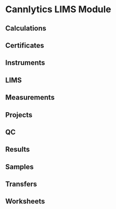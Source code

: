 # Cannlytics LIMS Module

## Calculations

## Certificates

## Instruments

## LIMS

## Measurements

## Projects

## QC

## Results

## Samples

## Transfers

## Worksheets
